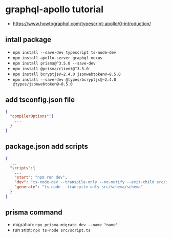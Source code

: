 # graphql-apollo tutorial

- https://www.howtographql.com/typescript-apollo/0-introduction/

## intall package

- `npm install --save-dev typescript ts-node-dev`
- `npm install apollo-server graphql nexus`
- `npm install prisma@^3.5.0 --save-dev`
- `npm install @prisma/client@^3.5.0`
- `npm install bcryptjs@~2.4.0 jsonwebtoken@~8.5.0`
- `npm install --save-dev @types/bcryptjs@~2.4.0 @types/jsonwebtoken@~8.5.0`

## add tsconfig.json file

```json
{
  "compilerOptions":{
    ...
  }
}
```

## package.json add scripts

```json
{
  ...
  "scripts":{
    ...
    "start": "npm run dev",
    "dev": "ts-node-dev --transpile-only --no-notify --exit-child src/index.ts",
    "generate": "ts-node --transpile-only src/schema/schema"
  }
}
```

## prisma command

- migration: `npx prisma migrate dev --name "name"`
- run sript: `npx ts-node src/script.ts`
